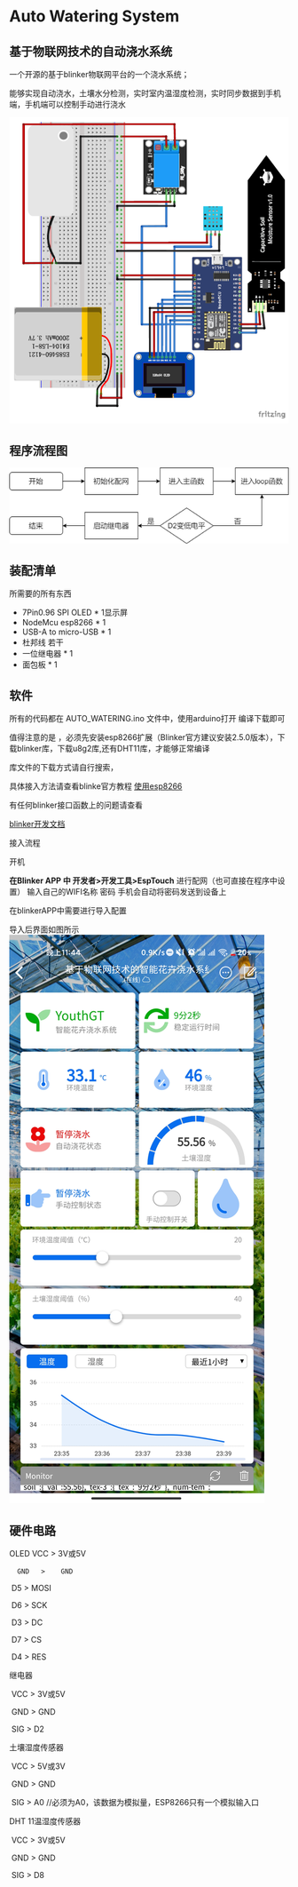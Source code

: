 # Auto Watering System

## 基于物联网技术的自动浇水系统

一个开源的基于blinker物联网平台的一个浇水系统；

能够实现自动浇水，土壤水分检测，实时室内温湿度检测，实时同步数据到手机端，手机端可以控制手动进行浇水

![草图](images/草图.png)
## 程序流程图

![流程图](images/流程图.png)

## 装配清单

所需要的所有东西

* 7Pin0.96 SPI OLED      *  1显示屏
* NodeMcu esp8266     *  1
* USB-A to micro-USB  *  1 
* 杜邦线                         若干
* 一位继电器                  *  1
* 面包板                         *  1


## 软件

所有的代码都在 AUTO_WATERING.ino 文件中，使用arduino打开 编译下载即可

值得注意的是 ，必须先安装esp8266扩展（Blinker官方建议安装2.5.0版本），下载blinker库，下载u8g2库,还有DHT11库，才能够正常编译

库文件的下载方式请自行搜索，

具体接入方法请查看blinke官方教程
 [使用esp8266](https://doc.blinker.app/?file=001-%E5%BF%AB%E9%80%9F%E5%BC%80%E5%A7%8B/02-esp8266%26WiFi%E6%8E%A5%E5%85%A5)

有任何blinker接口函数上的问题请查看

[blinker开发文档](https://doc.blinker.app)

接入流程 

开机 

**在Blinker APP 中 开发者>开发工具>EspTouch** 进行配网（也可直接在程序中设置）
输入自己的WIFI名称 密码 手机会自动将密码发送到设备上

在blinkerAPP中需要进行导入配置

导入后界面如图所示
![](images/Blinker界面.jpg)


## 硬件电路

OLED
      VCC    >    3V或5V

      GND   >    GND

​      D5      >     MOSI

​      D6     >     SCK

​      D3      >     DC

​      D7      >     CS 

​      D4      >     RES

继电器

​      VCC    >    3V或5V

​      GND   >    GND

​      SIG     >     D2

土壤湿度传感器

​      VCC      >     5V或3V

​      GND     >     GND

​      SIG        >     A0     //必须为A0，该数据为模拟量，ESP8266只有一个模拟输入口

DHT 11温湿度传感器

​      VCC    >    3V或5V

​      GND   >    GND

​      SIG     >     D8
